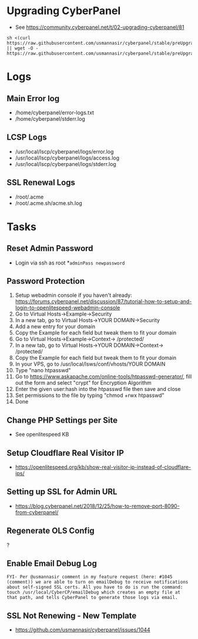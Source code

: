 # Upgrading CyberPanel
* See https://community.cyberpanel.net/t/02-upgrading-cyberpanel/81
```
sh <(curl https://raw.githubusercontent.com/usmannasir/cyberpanel/stable/preUpgrade.sh || wget -O - https://raw.githubusercontent.com/usmannasir/cyberpanel/stable/preUpgrade.sh)
```

# Logs
## Main Error log
* /home/cyberpanel/error-logs.txt
* /home/cyberpanel/stderr.log

## LCSP Logs
* /usr/local/lscp/cyberpanel/logs/error.log
* /usr/local/lscp/cyberpanel/logs/access.log
* /usr/local/lscp/cyberpanel/logs/stderr.log

## SSL Renewal Logs
* /root/.acme
* /root/.acme.sh/acme.sh.log

# Tasks
## Reset Admin Password
* Login via ssh as root
*```adminPass newpassword```

## Password Protection
1. Setup webadmin console if you haven't already: https://forums.cyberpanel.net/discussion/87/tutorial-how-to-setup-and-login-to-openlitespeed-webadmin-console
2. Go to Virtual Hosts->Example->Security
3. In a new tab, go to Virtual Hosts->YOUR DOMAIN->Security
4. Add a new entry for your domain
5. Copy the Example for each field but tweak them to fit your domain
6. Go to Virtual Hosts->Example->Context-> /protected/
7. In a new tab, go to Virtual Hosts->YOUR DOMAIN->Context-> /protected/
8. Copy the Example for each field but tweak them to fit your domain
9. In your VPS, go to /usr/local/lsws/conf/vhosts/YOUR DOMAIN
10. Type "nano htpasswd"
11. Go to https://www.askapache.com/online-tools/htpasswd-generator/, fill out the form and select "crypt" for Encryption Algorithm
12. Enter the given user:hash into the htpasswd file then save and close
13. Set permissions to the file by typing "chmod +rwx htpasswd"
14. Done

## Change PHP Settings per Site
* See openlitespeed KB

## Setup Cloudflare Real Visitor IP
* https://openlitespeed.org/kb/show-real-visitor-ip-instead-of-cloudflare-ips/

## Setting up SSL for Admin URL
* https://blog.cyberpanel.net/2018/12/25/how-to-remove-port-8090-from-cyberpanel/

## Regenerate OLS Config
?

## Enable Email Debug Log
```
FYI- Per @usmannasir comment in my feature request (here: #1045 (comment)) we are able to turn on emailDebug to receive notifications about self-signed SSL certs. All you have to do is run the command: touch /usr/local/CyberCP/emailDebug which creates an empty file at that path, and tells CyberPanel to generate those logs via email.
```

## SSL Not Renewing - New Template
* https://github.com/usmannasir/cyberpanel/issues/1044